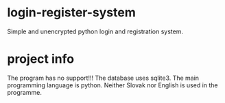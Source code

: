 # login-register-system
Simple and unencrypted python login and registration system.

# project info
The program has no support!!!
The database uses sqlite3.
The main programming language is python.
Neither Slovak nor English is used in the programme.
